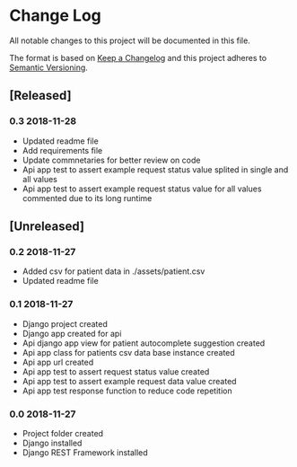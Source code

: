 # Change Log
All notable changes to this project will be documented in this file.

The format is based on [Keep a Changelog](http://keepachangelog.com/)
and this project adheres to [Semantic Versioning](http://semver.org/).

## [Released]

### 0.3 2018-11-28
- Updated readme file
- Add requirements file
- Update commnetaries for better review on code
- Api app test to assert example request status value splited in single and all values
- Api app test to assert example request status value for all values commented due to its long runtime

## [Unreleased]

### 0.2 2018-11-27
- Added csv for patient data in ./assets/patient.csv
- Updated readme file

### 0.1 2018-11-27
- Django project created
- Django app created for api
- Api django app view for patient autocomplete suggestion created
- Api app class for patients csv data base instance created
- Api app url created
- Api app test to assert request status value created
- Api app test to assert example request data value created
- Api app test response function to reduce code repetition

### 0.0 2018-11-27
- Project folder created
- Django installed
- Django REST Framework installed
